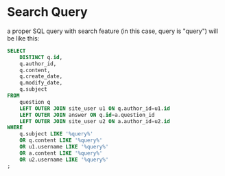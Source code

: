 # Search Query

a proper SQL query with search feature (in this case, query is "query") will be like this:

```sql
SELECT
    DISTINCT q.id,
    q.author_id,
    q.content,
    q.create_date,
    q.modify_date,
    q.subject
FROM
    question q
    LEFT OUTER JOIN site_user u1 ON q.author_id=u1.id
    LEFT OUTER JOIN answer ON q.id=a.question_id 
    LEFT OUTER JOIN site_user u2 ON a.author_id=u2.id
WHERE
    q.subject LIKE '%query%'
    OR q.content LIKE '%query%'
    OR u1.username LIKE '%query%'
    OR a.content LIKE '%query%'
    OR u2.username LIKE '%query%'
;
```